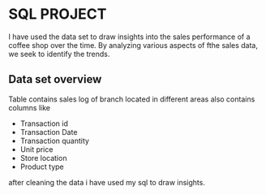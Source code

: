# SQL PROJECT
I have used the data set to draw insights into the sales performance of a coffee shop over the time. By analyzing various aspects of fthe sales 
data, we seek to identify the trends.

## Data set overview
  Table contains sales log of branch located in different areas also contains columns like 
   - Transaction id
   - Transaction Date
   - Transaction quantity
   - Unit price
   - Store location
   - Product type

 after cleaning the data i have used my sql to draw insights.
  
